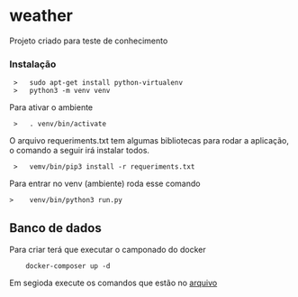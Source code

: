 # weather
Projeto criado para teste de conhecimento

### Instalação

```
 >   sudo apt-get install python-virtualenv
 >   python3 -m venv venv
```
Para ativar o ambiente
```
 >   . venv/bin/activate 
```

O arquivo requeriments.txt tem algumas bibliotecas para rodar a aplicação, o comando a seguir irá instalar todos.
```
 >   vemv/bin/pip3 install -r requeriments.txt
```
Para entrar no venv (ambiente) roda esse comando
```
>    venv/bin/python3 run.py
```
## Banco de dados
Para criar terá que executar o camponado do docker
```
    docker-composer up -d
``` 
Em segioda execute os comandos que estão no [arquivo](https://github.com/lucasmirandadourado/weather/blob/main/tables.md)
